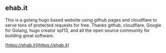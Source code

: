 ehab.it
--------


This is a golang hugo based website using github pages and cloudflare to serve tons of protected requests for free.  Thanks github, cloudflare, Google for Golang, hugo creator spf13, and all the open source community for building great software.

[https://ehab.it](https://ehab.it)